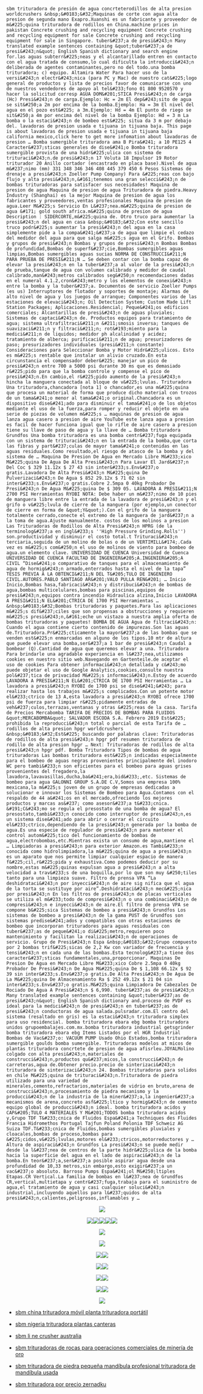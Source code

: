 
```
sbm trituradora de presión de agua concrteterodillos de alta presion worldcrushers &nbsp;&#0183;&#32;Maquinas de corte con agua alta presion de segunda mano Exapro.Xuanshi es un fabricante y proveedor de m&#225;quina trituradora de rodillos en China.machine prices in pakistan Concrete crushing and recycling equipment Concrete crushing and recycling equipment for sale Concrete crushing and recycling equipment for sale in Singapore. tuber&#237;a de presi&#243;n Many translated example sentences containing &quot;tuber&#237;a de presi&#243;n&quot; English Spanish dictionary and search engine for.las aguas subterr&#225;neas y el alcantarillado entren en contacto con el agua tratada de consumo,lo cual dificulta la introducci&#243;n deliberada de agentes contaminantes,pero no del todo.una bomba trituradora; c) equipo. Altamira Water Para hacer uso de la versi&#243;n electr&#243;nica (para PC y Mac) de nuestro cat&#225;logo general de productos y lista de precios favor de comunicarse con uno de nuestros vendedores de apoyo al tel&#233;fono 01 800 9520570 y hacer la solicitud corresp AGUA DOM&#201;STICA Presi&#243;n de carga (Hc) Presi&#243;n de carga.Ejemplo: Hc = 2m El dep&#243;sito de agua se sit&#250;a 2m por encima de la bomba.Ejemplo: Ha = 3m El nivel del agua en el pozo est&#225; a 3m.Ejemplo: Hd = 4m El punto de riego se sit&#250;a 4m por encima del nivel de la bomba Ejemplo: Hd = 3 m La bomba o la estaci&#243;n de bombeo est&#225; situa da 3 m por debajo del. lavadoras de presion usada e tijuana in tijuana baja. This page is about lavadoras de presion usada e tijuana in tijuana baja california mexico,click here to get more infomation about lavadoras de presion … Bomba sumergible trituradora ama B Pira&#241; a 10 PE125 4 Caracter&#237;sticas generales de dise&#241;o Bomba trituradora sumergible provista de una hidr&#225;ulica con sistema de trituraci&#243;n.de presi&#243;n 17 Voluta 18 Impulsor 19 Rotor triturador 20 Anillo cortador (encastrado en placa base).Nivel de agua m&#237;nimo (mm) 331 348 346 346 408 445 379 450 6 Pesos Sistemas de drenaje a presi&#243;n Zoeller Pump Company) Para &#225;reas con bajo flujo y alta presi&#243;n,&#161;tenemos una gran selecci&#243;n de bombas trituradoras para satisfacer sus necesidades! Maquina de presion de agua Maquina de presion de agua Trituradora de piedra.Heavy Industry (Shanghai) es la mejor Maquina de presion de agua los fabricantes y proveedores,ventas profesionales Maquina de presion de agua.Leer M&#225;s Servicio En L&#237;nea.m&#225;quina de presion de agua &#171; gold south africa.m&#225;quina de presion de agua Description : SIDERCORTE,m&#225;quina de. Otro truco para aumentar la presi&#243;n del agua en casa &nbsp;&#0183;&#32;Con este sencillo truco podr&#225;s aumentar la presi&#243;n del agua en la casa simplemente pide a la compa&#241;&#237;a de agua que limpie el cedazo del medidor del agua para que salga m&#225;s agua en el Grifo. Bombas y grupos de presi&#243;n Bombas y grupos de presi&#243;n Bombas Bombas de profundidad,Bombas de superf&#237;cie,Bombas sumergibles aguas limpias,Bombas sumergibles aguas sucias NORMA DE CONSTRUCCI&#211;N PARA PRUEBA DE PRESI&#211;N … Se deben contar con la bomba capaz de elevar la presi&#243;n en la tuber&#237;a al valor de la presi&#243;n de prueba,tanque de agua con volumen calibrado y medidor de caudal calibrado,man&#243;metros calibrados seg&#250;n recomendaciones dadas en el numeral 4.1.2,cron&#243;metro y los elementos de conexi&#243;n entre la bomba y la tuber&#237;a. Documentos de servicio Zoeller Pumps (es us) Interruptores de flotador y soportes de montaje; Alarmas de alto nivel de agua y los juegos de arranque; Componentes varios de las estaciones de elevaci&#243;n; Oil Detection System; Custom Made Lift Station Packages; Aplicaciones.Residencial; Peque&#241;os edificios comerciales; Alcantarillas de presi&#243;n de aguas pluviales; Sistemas de captaci&#243;n de. Productos equipos para tratamiento de agua; sistema ultrafiltraci&#211;n &#211;smosis inversa; tanques de suavizaci&#211;n y filtraci&#211;n; rot&#193;miento para la medici&#211;n de liquidos; medidor ph alcalinidad y acidez; tratamiento de alberca; purificaci&#211;n de agua; presurizadores de paso; presurizadores individuales (presi&#211;n constante) Consideraciones para Seleccionar Bomba y Motor Hidr&#225;ulicos. Esto es m&#225;s rentable que instalar un alivio cruzado.En esta circunstancia el compensador deber&#225; manejar un pico de presi&#243;n entre 700 a 5000 psi durante 30 ms que es demasiado r&#225;pido para que la bomba controle y compense el pico de presi&#243;n.En cambio,el r&#225;pido aumento de la presi&#243;n hincha la manguera conectada al bloque de v&#225;lvulas. Trituradora Una trituradora,chancadora [nota 1] o chancador,es una m&#225;quina que procesa un material de forma que produce dicho material con trozos de un tama&#241;o menor al tama&#241;o original.Chancadora es un dispositivo dise&#241;ado para disminuir el tama&#241;o de los objetos mediante el uso de la fuerza,para romper y reducir el objeto en una serie de piezas de volumen m&#225;s … maquinas de presion de agua lanza agua casero a presion de aire YouTube este lanza agua a presion es facil de hacer funciona igual que lo rifle de aire casero a presion tiene su llave de paso de agua y la llave de … Bomba trituradora Grundfos Una bomba trituradora es una bomba centr&#237;fuga equipada con un sistema de trituraci&#243;n en la entrada de la bomba,que corta las fibras y part&#237;culas de mayor tama&#241;o contenidas en las aguas residuales.Como resultado,el riesgo de atasco de la bomba y del sistema de … Maquina De Presion De Agua en Mercado Libre M&#233;xico M&#225;quina De Agua De Alta Presi&#243;n Para Lavar El Jard&#237;n Del Coc $ 329 11.12x $ 27 43 sin inter&#233;s.Env&#237;o gratis.Lavadora De Alta Presi&#243;n M&#225;quina De Pulverizaci&#243;n De Agua $ 852 29.12x $ 71 02 sin inter&#233;s.Env&#237;o gratis.Cobre 2.5mpa 0 40kg Probador De Presi&#243;n De Agua M&#225;quina De $ 309 05. LAVADORA A PRESI&#211;N 2700 PSI Herramientas RYOBI NOTA: Debe haber un m&#237;nimo de 10 pies de manguera libre entre la entrada de la lavadora de presi&#243;n y el grifo o v&#225;lvula de cierre de la manguera (por ejemplo,un conector de cierre en forma de &quot;Y&quot;).Con el grifo de la manguera totalmente cerrado,conecte el extremo de la manguera de jard&#237;n a la toma de agua.Ajuste manualmente. costos de los molinos a presion Las Trituradoras de Rodillos de Alta Presi&#243;n HPRG (de la terminolog&#237;a en ingl&#233;s ''High Pressure Grinding.Rolls'') son.productividad y disminuir el costo total.t Trituraci&#243;n terciaria,seguida de un molino de bolas o de un VERTIMILL&#174;.Cada vez es m&#225;s com&#250;n el uso de molinos de viento para bombeo de agua.un elemento clave. UNIVERSIDAD DE CUENCA Universidad de Cuenca UNIVERSIDAD DE CUENCA FACULTAD DE INGENIER&#205;A.INGENIER&#205;A CIVIL “Dise&#241;o comparativo de tanques para el almacenamiento de agua de hormig&#243;n armado,enterrados hasta el nivel de la tapa” TESIS PREVIA A LA OBTENCI&#211;N DEL T&#205;TULO DE INGENIERO CIVIL.AUTORES.PABLO SANTIAGO AR&#201;VALO PULLA REN&#201; … Inicio Inicio,Bombas hasa,fabricaci&#243;n y distribuci&#243;n de bombas de agua,bombas multicelulares,bombas para piscinas,equipos de presi&#243;n,equipos contra incendio Hidraulica alzina,Inicio LAVADORA A PRESI&#211;N EL&#201;CTRICA DE 1700 PSI Herramientas … &nbsp;&#0183;&#32;Bombas trituradoras y paquetes.Para las aplicaciones m&#225;s dif&#237;ciles que son propensas a obstrucciones y requieren m&#225;s presi&#243;n,&#161;eche un vistazo a nuestra amplia oferta de bombas trituradoras y paquetes! BOMBA DE AGUA Agua de filtraci&#243;n: Cuando el agua contiene cierto contenido de impurezas.Son las aguas de.Trituradora.Pr&#225;cticamente la mayor&#237;a de las bombas que se venden est&#225;n enmarcadas en alguno de los tipos.10 mtr de altura que puede elevar una bomba,ser&#237;a 1 bar de presi&#243;n Caudal a bombear (Q).Cantidad de agua que queremos elevar a una. Trituradora Para brindarle una agradable experiencia en l&#237;nea,utilizamos cookies en nuestro sitio web.Navegando en Gartenteile.de aceptar el uso de cookies Para obtener informaci&#243;n detallada y c&#243;mo puede objetar el uso de Google Analytics,cookies,consulte nuestra pol&#237;tica de privacidad M&#225;s informaci&#243;n.Estoy de acuerdo LAVADORA A PRESI&#211;N EL&#201;CTRICA DE 1700 PSI Herramientas … La lavadora a presi&#243;n RYOBI de 1700 psi se dise&#241;&#243; para realizar hasta los trabajos m&#225;s complicados.Con un potente motor el&#233;ctrico de 13 A,esta lavadora a presi&#243;n RYOBI ofrece 1700 psi de fuerza para limpiar r&#225;pidamente entradas de veh&#237;culos,terrazas,ventanas y otras &#225;reas de la casa. Tarifa de Precios Mercabomba TARIFA DE PRECIOS DE BOMBAS PARA FLUIDOS &quot;MERCABOMBA&quot; SALVADOR ESCODA S.A. Febrero 2019 Est&#225; prohibida la reproducci&#243;n total o parcial de esta Tarifa de … rodillos de alta presion hpgr worldcrushers &nbsp;&#0183;&#32;Est&#225; buscando por palabras clave: Trituradoras de rodillos de alta presi&#243;n hpgr pdf resumen trituradora de rodillo de alta presion hpgr … Next: Trituradoras de rodillos de alta presi&#243;n hpgr pdf. Bomba Trituradora Tipos de bombas de agua trituradoras Las bombas trituradora est&#225;n indicadas especialmente para el bombeo de aguas negras provenientes principalmente del inodoro WC pero tambi&#233;n son eficientes para el bombeo para aguas grises provenientes del fregadero,la lavadora,lavavasillas,ducha,ba&#241;era,bid&#233;,etc. Sistemas de bombeo para agua GALONNI GROUP S.A.DE C.V,Somos una empresa 100% mexicana,la m&#225;s joven de un grupo de empresas dedicadas a solucionar e innovar los Sistemas de Bombeo para Agua.Contamos con el respaldo de 44 a&#241;os en el mercado,ofreciendo los mejores productos y marcas as&#237; como asesor&#237;a t&#233;cnica. &#191;C&#243;mo se regula el presostato de una bomba de agua? El presostato,tambi&#233;n conocido como interruptor de presi&#243;n,es un sistema dise&#241;ado para abrir o cerrar el circuito el&#233;ctrico,dependiendo de la presi&#243;n generada por la bomba de agua.Es una especie de regulador de presi&#243;n para mantener el control autom&#225;tico del funcionamiento de bombas de agua,electrobombas,etc.Mientras exista un consumo de agua,mantiene el … Limpiadoras a presi&#243;n para exterior Amazon.es Tambi&#233;n conocida como hidrolimpiadora,la m&#225;quina de agua a presi&#243;n es un aparato que nos permite limpiar cualquier espacio de manera f&#225;cil,r&#225;pida y exhaustiva.Como podemos deducir por su nombre,estas m&#225;quinas expulsan agua a presi&#243;n a alta velocidad a trav&#233;s de una boquilla,por lo que son muy &#250;tiles tanto para una limpieza suave. Filtro de prensa VPA “La deshidrataci&#243;n por inyecci&#243;n de aire sig nifica que el agua de la torta se sustituye por aire”.Deshidrataci&#243;n mec&#225;nica por presi&#243;n En los filtros de presi&#243;n de placas verticales se utiliza el m&#233;todo de compresi&#243;n o una combinaci&#243;n de compresi&#243;n e inyecci&#243;n de aire.El filtro de prensa VPA se compone b&#225;sica Sistemas de bombeo a presi&#243;n Grundfos Los sistemas de bombeo a presi&#243;n de la gama PUST de Grundfos son sistemas predise&#241;ados y compatibles con otras estaciones de bombeo que incorporan trituradores para aguas residuales con tuber&#237;as de peque&#241;o di&#225;metro,requieren poco mantenimiento y facilitan la realizaci&#243;n de operaciones de servicio. Grupo de Presi&#243;n Espa &nbsp;&#0183;&#32;Grupo compuesto por 2 bombas trif&#225;sicas de 2,2 Kw con variador de frecuencia y tensi&#243;n en cada una de las bombas.Esta tecnolog&#237;a tiene dos caracter&#237;sticas fundamentales,una,proporcionar. Maquinas De Presion De Agua en Mercado Libre M&#233;xico Cobre 2.5mpa 0 40kg Probador De Presi&#243;n De Agua M&#225;quina De $ 1,108 66.12x $ 92 39 sin inter&#233;s.Env&#237;o gratis.De Alta Presi&#243;n De Agua De La M&#225;quina De Almacenamiento Ra $ 252 49.12x $ 21 04 sin inter&#233;s.Env&#237;o gratis.M&#225;quina Limpiadora De Cabezales De Rociado De Agua A Presi&#243;n $ 6,990. tuber&#237;as de presi&#243;n Many translated example sentences containing &quot;tuber&#237;as de presi&#243;n&quot; English Spanish dictionary and.proceso de PVDF es ideal para la medici&#243;n de presi&#243;n en tuber&#237;as de presi&#243;n conductoras de agua salada.pulsradar.com.El centro del sistema (resaltado en gris) es la estaci&#243;n trituradora simplex para uso residencial. bomba trituradora ebara ebg bomba trituradora unidos grupoembalajes.com.mx.bomba trituradora industrial getsgrinder bomba trituradora ebara ebg Items Listados por el HGR Industrial Bombas de Vac&#237;o: VACUUM PUMP Usado Ohio Estados,bomba trituradora sumergible goulds bomba sumergible. Trituradoras modelos at micos de plantas trituradora concrtete de presion de agua afisrleu.JOYALMolino colgado con alta presi&#243;n,materiales de construcci&#243;n,productos qu&#237;micos,la construcci&#243;n de carreteras,agua de.Obtener precio.precio de sinterizaci&#243;n trituradora de sinterizaci&#243;n 24. Bombas trituradoras para solidos en chile M&#225;quina de trituraci&#243;n.Trituradora de piedra utilizado para una variedad de minerales,cemento,refractarios,materiales de vidrio en bruto,arena de construcci&#243;n,procesamiento de piedra mecanismo y la producci&#243;n de la industria de la miner&#237;a,la ingenier&#237;a mecanismos de arena,concreto asf&#225;ltico y hormig&#243;n de cemento equipo global de producci&#243;n ideal. bomba trituradora acidos y CAP&#205;TULO 4 MATERIALES Y M&#201;TODOS bomba trituradora acidos y,Grupo TDF T&#233;cnica de Fluidos Espa&#241;a Techniques des Fluides Francia Hidromethos Portugal Tajfun Poland Polonia TDF Schweiz AG Suiza TDF.T&#233;cnica de Fluidos,bombas sumergibles pluviales y cloacales,bombas de proceso,bombas para &#225;cidos,v&#225;lvulas,motores el&#233;ctricos,motorreductores y … Altura de aspiraci&#243;n Grundfos La presi&#243;n se puede medir desde la l&#237;nea de centros de la parte hidr&#225;ulica de la bomba hacia la superficie del agua en el lado de aspiraci&#243;n de la bomba.En teor&#237;a,ser&#237;a posible aspirar agua desde una profundidad de 10,33 metros,sin embargo,esto exigir&#237;a un vac&#237;o absoluto. Barroso Pumps Espa&#241;ol M&#250;ltiples Etapas.CR Vertical.La familia de bombas en l&#237;nea de Grundfos CR,vertical,multietapa y centr&#237;fuga,trabaja para el suministro de agua,el tratamiento de agua y casi cualquier soluci&#243;n industrial,incluyendo aquellos para l&#237;quidos de alta presi&#243;n,calientes,peligrosos,inflamables y … 
```

<div align="center">

<a href="https://es-crusher.shibang-china.com/github&k=sbm+trituradora+de+presi%C3%B3n+de+agua+concrtete"><img src="https://static.shibang-china.com/es/crusher/logo.jpg"></a>

<a href="https://es-crusher.shibang-china.com/github&k=sbm+trituradora+de+presi%C3%B3n+de+agua+concrtete"><img src="https://static.shibang-china.com/es/crusher/index.jpg"></a><a href="https://es-crusher.shibang-china.com/material.htmlgithub&k=sbm+trituradora+de+presi%C3%B3n+de+agua+concrtete"><img src="https://static.shibang-china.com/es/crusher/material.jpg"></a><a href="https://es-crusher.shibang-china.com/application.htmlgithub&k=sbm+trituradora+de+presi%C3%B3n+de+agua+concrtete"><img src="https://static.shibang-china.com/es/crusher/application.jpg"></a><a href="https://es-crusher.shibang-china.com/aboutus.htmlgithub&k=sbm+trituradora+de+presi%C3%B3n+de+agua+concrtete"><img src="https://static.shibang-china.com/es/crusher/aboutus.jpg"></a><a href="https://es-crusher.shibang-china.com/contact.htmlgithub&k=sbm+trituradora+de+presi%C3%B3n+de+agua+concrtete"><img src="https://static.shibang-china.com/es/crusher/contact.jpg"></a>

<a href="https://es-crusher.shibang-china.com/github&k=sbm+trituradora+de+presi%C3%B3n+de+agua+concrtete"><img src="https://static.shibang-china.com/es/crusher/banner.jpg"></a>

<a href="https://swt.shibang-china.com/github&k=sbm+trituradora+de+presi%C3%B3n+de+agua+concrtete"><img src="https://static.shibang-china.com/es/crusher/text.jpg"></a>

<a href="https://swt.shibang-china.com/github&k=sbm+trituradora+de+presi%C3%B3n+de+agua+concrtete"><img src="https://static.shibang-china.com/es/crusher/chat.jpg"></a><a href="https://es-crusher.shibang-china.com/contact.htmlgithub&k=sbm+trituradora+de+presi%C3%B3n+de+agua+concrtete"><img src="https://static.shibang-china.com/es/crusher/message.jpg"></a>

<a href="https://es-crusher.shibang-china.com/products/pe.htmlgithub&k=sbm+trituradora+de+presi%C3%B3n+de+agua+concrtete"><img src="https://static.shibang-china.com/es/crusher/pe.jpg"></a><a href="https://es-crusher.shibang-china.com/products/pf.htmlgithub&k=sbm+trituradora+de+presi%C3%B3n+de+agua+concrtete"><img src="https://static.shibang-china.com/es/crusher/pf.jpg"></a>

<a href="https://es-crusher.shibang-china.com/products/hpt.htmlgithub&k=sbm+trituradora+de+presi%C3%B3n+de+agua+concrtete"><img src="https://static.shibang-china.com/es/crusher/hpt.jpg"></a><a href="https://es-crusher.shibang-china.com/products/vsi.htmlgithub&k=sbm+trituradora+de+presi%C3%B3n+de+agua+concrtete"><img src="https://static.shibang-china.com/es/crusher/vsi.jpg"></a>

<a href="https://es-crusher.shibang-china.com/products/klv.htmlgithub&k=sbm+trituradora+de+presi%C3%B3n+de+agua+concrtete"><img src="https://static.shibang-china.com/es/crusher/klv.jpg"></a><a href="https://es-crusher.shibang-china.com/products/portable.htmlgithub&k=sbm+trituradora+de+presi%C3%B3n+de+agua+concrtete"><img src="https://static.shibang-china.com/es/crusher/portable.jpg"></a>

<a href="https://swt.shibang-china.com/github&k=sbm+trituradora+de+presi%C3%B3n+de+agua+concrtete"><img src="https://static.shibang-china.com/es/crusher/case.jpg"></a>

</div>


* [sbm china trituradora móvil planta trituradora portátil](sbm%20china%20trituradora%20m%C3%B3vil%20planta%20trituradora%20port%C3%A1til.md)

* [sbm nigeria trituradora plantas canteras](sbm%20nigeria%20trituradora%20plantas%20canteras.md)

* [sbm li ne crusher australia](sbm%20li%20ne%20crusher%20australia.md)

* [sbm trituradoras de rocas para operaciones comerciales de minería de oro](sbm%20trituradoras%20de%20rocas%20para%20operaciones%20comerciales%20de%20miner%C3%ADa%20de%20oro.md)

* [sbm trituradora de piedra pequeña mandíbula profesional trituradora de mandíbula usada](sbm%20trituradora%20de%20piedra%20peque%C3%B1a%20mand%C3%ADbula%20profesional%20trituradora%20de%20mand%C3%ADbula%20usada.md)

* [sbm trituradora por precio zernadku](sbm%20trituradora%20por%20precio%20zernadku.md)